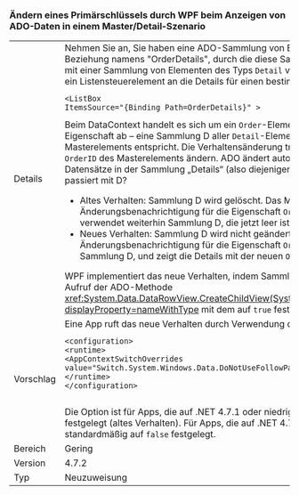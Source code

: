 ### <a name="wpf-changing-a-primary-key-when-displaying-ado-data-in-a-masterdetail-scenario"></a>Ändern eines Primärschlüssels durch WPF beim Anzeigen von ADO-Daten in einem Master/Detail-Szenario

|   |   |
|---|---|
|Details|Nehmen Sie an, Sie haben eine ADO-Sammlung von Elementen des Typs <code>Order</code> mit einer Beziehung namens &quot;OrderDetails&quot;, durch die diese Sammlung über den Primärschlüssel &quot;OrderID&quot; mit einer Sammlung von Elementen des Typs <code>Detail</code> verknüpft wird. In Ihrer WPF-App können Sie ein Listensteuerelement an die Details für einen bestimmten Auftrag binden:<pre><code class="lang-xml">&lt;ListBox ItemsSource=&quot;{Binding Path=OrderDetails}&quot; &gt;&#13;&#10;</code></pre>Beim DataContext handelt es sich um ein <code>Order</code>-Element. WPF ruft den Wert der <code>OrderDetails</code>-Eigenschaft ab – eine Sammlung D aller <code>Detail</code>-Elemente, deren <code>OrderID</code> der <code>OrderID</code> des Masterelements entspricht. Die Verhaltensänderung tritt auf, wenn Sie den Primärschlüssel <code>OrderID</code> des Masterelements ändern. ADO ändert automatisch die <code>OrderID</code> jedes der betroffenen Datensätze in der Sammlung „Details“ (also diejenigen, die in Sammlung D kopiert wurden).  Was passiert mit D?<ul><li>Altes Verhalten: Sammlung D wird gelöscht.   Das Masterelement löst <em>keine</em> Änderungsbenachrichtigung für die Eigenschaft <code>OrderDetails</code> aus.  Das ListBox-Element verwendet weiterhin Sammlung D, die jetzt leer ist.</li><li>Neues Verhalten: Sammlung D wird nicht geändert.   Jedes enthaltene Element löst Änderungsbenachrichtigung für die Eigenschaft <code>OrderID</code> aus.  ListBox verwendet weiterhin Sammlung D, und zeigt die Details mit der neuen <code>OrderID</code> an.</li></ul>WPF implementiert das neue Verhalten, indem Sammlung D auf andere Weise erstellt wird: durch Aufruf der ADO-Methode <xref:System.Data.DataRowView.CreateChildView(System.Data.DataRelation,System.Boolean)?displayProperty=nameWithType> mit dem auf <code>true</code> festgelegten <code>followParent</code>-Argument.|
|Vorschlag|Eine App ruft das neue Verhalten durch Verwendung der folgenden AppContext-Option auf.<pre><code class="lang-xml">&lt;configuration&gt;&#13;&#10;&lt;runtime&gt;&#13;&#10;&lt;AppContextSwitchOverrides value=&quot;Switch.System.Windows.Data.DoNotUseFollowParentWhenBindingToADODataRelation=false&quot;/&gt;&#13;&#10;&lt;/runtime&gt;&#13;&#10;&lt;/configuration&gt;&#13;&#10;&#13;&#10;</code></pre>Die Option ist für Apps, die auf .NET 4.7.1 oder niedriger ausgelegt sind, standardmäßig auf <code>true</code> festgelegt (altes Verhalten). Für Apps, die auf .NET 4.7.2 oder höher ausgelegt sind, ist sie standardmäßig auf <code>false</code> festgelegt.|
|Bereich|Gering|
|Version|4.7.2|
|Typ|Neuzuweisung|

